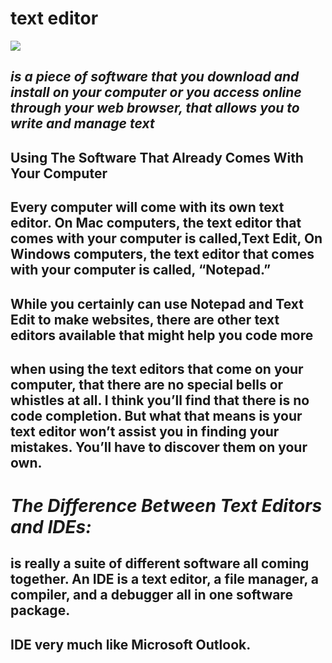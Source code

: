 # text editor

![](http://www.geistinteractive.com/wp-content/uploads/2018/06/EditorFacebook.png)

## *is a piece of software that you download and install on your computer or you access online through your web browser, that allows you to write and manage text*

## **Using The Software That Already Comes With Your Computer**

## Every computer will come with its own text editor. On Mac computers, the text editor that comes with your computer is called,Text Edit, On Windows computers, the text editor that comes with your computer is called, “Notepad.”

## While you certainly can use Notepad and Text Edit to make websites, there are other text editors available that might help you code more

## **when using the text editors that come on your computer, that there are no special bells or whistles at all. I think you’ll find that there is no code completion. But what that means is your text editor won’t assist you in finding your mistakes. You’ll have to discover them on your own.**

# *The Difference Between Text Editors and IDEs:*

## is really a suite of different software all coming together. An IDE is a text editor, a file manager, a compiler, and a debugger all in one software package.

## IDE very much like Microsoft Outlook.
